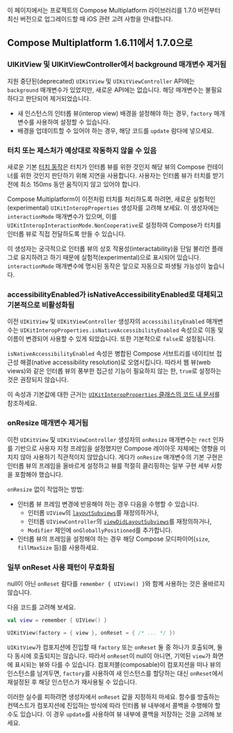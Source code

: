 [//]: # (title: iOS 마이그레이션 가이드)

이 페이지에서는 프로젝트의 Compose Multiplatform 라이브러리를 1.7.0 버전부터 최신 버전으로 업그레이드할 때 iOS 관련 고려 사항을 안내합니다.

## Compose Multiplatform 1.6.11에서 1.7.0으로

### UIKitView 및 UIKitViewController에서 background 매개변수 제거됨

지원 중단된(deprecated) `UIKitView` 및 `UIKitViewController` API에는 `background` 매개변수가 있었지만, 새로운 API에는 없습니다. 해당 매개변수는 불필요하다고 판단되어 제거되었습니다.

*   새 인스턴스의 인터롭 뷰(interop view) 배경을 설정해야 하는 경우, `factory` 매개변수를 사용하여 설정할 수 있습니다.
*   배경을 업데이트할 수 있어야 하는 경우, 해당 코드를 `update` 람다에 넣으세요.

### 터치 또는 제스처가 예상대로 작동하지 않을 수 있음

새로운 기본 [터치 동작](compose-ios-touch.md)은 터치가 인터롭 뷰를 위한 것인지 해당 뷰의 Compose 컨테이너를 위한 것인지 판단하기 위해 지연을 사용합니다. 사용자는 인터롭 뷰가 터치를 받기 전에 최소 150ms 동안 움직이지 않고 있어야 합니다.

Compose Multiplatform이 이전처럼 터치를 처리하도록 하려면, 새로운 실험적인(experimental) `UIKitInteropProperties` 생성자를 고려해 보세요.
이 생성자에는 `interactionMode` 매개변수가 있으며, 이를 `UIKitInteropInteractionMode.NonCooperative`로 설정하여 Compose가 터치를 인터롭 뷰로 직접 전달하도록 만들 수 있습니다.

이 생성자는 궁극적으로 인터롭 뷰의 상호 작용성(interactability)을 단일 불리언 플래그로 유지하려고 하기 때문에 실험적(experimental)으로 표시되어 있습니다. `interactionMode` 매개변수에 명시된 동작은 앞으로 자동으로 파생될 가능성이 높습니다.

### accessibilityEnabled가 isNativeAccessibilityEnabled로 대체되고 기본적으로 비활성화됨

이전 `UIKitView` 및 `UIKitViewController` 생성자의 `accessibilityEnabled` 매개변수는 `UIKitInteropProperties.isNativeAccessibilityEnabled` 속성으로 이동 및 이름이 변경되어 사용할 수 있게 되었습니다. 또한 기본적으로 `false`로 설정됩니다.

`isNativeAccessibilityEnabled` 속성은 병합된 Compose 서브트리를 네이티브 접근성 해결(native accessibility resolution)로 오염시킵니다. 따라서 웹 뷰(web views)와 같은 인터롭 뷰의 풍부한 접근성 기능이 필요하지 않는 한, `true`로 설정하는 것은 권장되지 않습니다.

이 속성과 기본값에 대한 근거는 [`UIKitInteropProperties` 클래스의 코드 내 문서](https://github.com/JetBrains/compose-multiplatform-core/blob/jb-main/compose/ui/ui/src/uikitMain/kotlin/androidx/compose/ui/viewinterop/UIKitInteropProperties.uikit.kt)를 참조하세요.

### onResize 매개변수 제거됨

이전 `UIKitView` 및 `UIKitViewController` 생성자의 `onResize` 매개변수는 `rect` 인자를 기반으로 사용자 지정 프레임을 설정했지만 Compose 레이아웃 자체에는 영향을 미치지 않아 사용하기 직관적이지 않았습니다. 게다가 `onResize` 매개변수의 기본 구현은 인터롭 뷰의 프레임을 올바르게 설정하고 뷰를 적절히 클리핑하는 일부 구현 세부 사항을 포함해야 했습니다. <!-- TODO: what's wrong with that exactly? -->

`onResize` 없이 작업하는 방법:

*   인터롭 뷰 프레임 변경에 반응해야 하는 경우 다음을 수행할 수 있습니다.
    *   인터롭 `UIView`의 [`layoutSubviews`](https://developer.apple.com/documentation/uikit/uiview/1622482-layoutsubviews)를 재정의하거나,
    *   인터롭 `UIViewController`의 [`viewDidLayoutSubviews`](https://developer.apple.com/documentation/uikit/uiviewcontroller/1621398-viewdidlayoutsubviews)를 재정의하거나,
    *   `Modifier` 체인에 `onGloballyPositioned`를 추가합니다.
*   인터롭 뷰의 프레임을 설정해야 하는 경우 해당 Compose 모디파이어(`size`, `fillMaxSize` 등)를 사용하세요.

### 일부 onReset 사용 패턴이 무효화됨

null이 아닌 `onReset` 람다를 `remember { UIView() }`와 함께 사용하는 것은 올바르지 않습니다.

다음 코드를 고려해 보세요.

```kotlin
val view = remember { UIView() }

UIKitView(factory = { view }, onReset = { /* ... */ })
```

`UIKitView`가 컴포지션에 진입할 때 `factory` 또는 `onReset` 둘 중 하나가 호출되며, 둘 다 동시에 호출되지는 않습니다. 따라서 `onReset`이 null이 아니면, 기억된 `view`가 화면에 표시되는 뷰와 다를 수 있습니다. 컴포저블(composable)이 컴포지션을 떠나 뷰의 인스턴스를 남겨두면, `factory`를 사용하여 새 인스턴스를 할당하는 대신 `onReset`에서 재설정된 후 해당 인스턴스가 재사용될 수 있습니다.

이러한 실수를 피하려면 생성자에서 `onReset` 값을 지정하지 마세요.
함수를 방출하는 컨텍스트가 컴포지션에 진입하는 방식에 따라 인터롭 뷰 내부에서 콜백을 수행해야 할 수도 있습니다. 이 경우 `update`를 사용하여 뷰 내부에 콜백을 저장하는 것을 고려해 보세요.